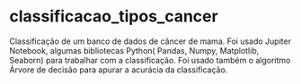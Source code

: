 # classificacao_tipos_cancer

Classificação de um banco de dados de câncer de mama. Foi usado Jupiter Notebook, algumas bibliotecas Python( Pandas, Numpy, Matplotlib, Seaborn)  para trabalhar com a classificação. Foi usado também o algoritmo Árvore de 
decisão para apurar a acurácia da classificação. 
